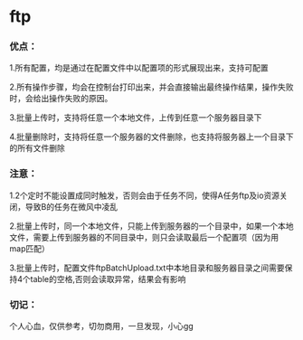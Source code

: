 # ftp

### 优点：
1.所有配置，均是通过在配置文件中以配置项的形式展现出来，支持可配置

2.所有操作步骤，均会在控制台打印出来，并会直接输出最终操作结果，操作失败时，会给出操作失败的原因。

3.批量上传时，支持将任意一个本地文件，上传到任意一个服务器目录下

4.批量删除时，支持将任意一个服务器的文件删除，也支持将服务器上一个目录下的所有文件删除

### 注意：
1.2个定时不能设置成同时触发，否则会由于任务不同，使得A任务ftp及io资源关闭，导致B的任务在微风中凌乱

2.批量上传时，同一个本地文件，只能上传到服务器的一个目录中，如果一个本地文件，需要上传到服务器的不同目录中，则只会读取最后一个配置项（因为用map匹配）

3.批量上传时，配置文件ftpBatchUpload.txt中本地目录和服务器目录之间需要保持4个table的空格,否则会读取异常，结果会有影响

### 切记：
个人心血，仅供参考，切勿商用，一旦发现，小心gg
